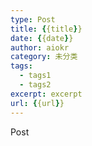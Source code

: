 ```yaml
---
type: Post
title: {{title}}
date: {{date}}
author: aiokr
category: 未分类
tags:
  - tags1
  - tags2
excerpt: excerpt
url: {{url}}
---
```


Post